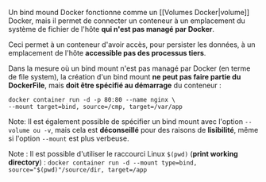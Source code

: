
Un bind mound Docker fonctionne comme un [[Volumes Docker|volume]] Docker, mais il permet de connecter un conteneur à un emplacement du système de fichier de l'hôte **qui n'est pas managé par Docker**.

Ceci permet à un conteneur d'avoir accès, pour persister les données, à un emplacement de l'hôte **accessible pas des processus tiers**.

Dans la mesure où un bind mount n'est pas managé par Docker (en terme de file system), la création d'un bind mount **ne peut pas faire partie du DockerFile**, mais **doit être spécifié au démarrage** du conteneur : 

```docker 
docker container run -d -p 80:80 --name nginx \
--mount target=bind, source=/cmp, target=/var/app
```

Note: Il est également possible de spécifier un bind mount avec l'option ``--volume ou -v``, mais cela est **déconseillé** pour des raisons de **lisibilité**, même si l'option ``--mount`` est plus verbeuse.

Note : Il est possible d'utiliser le raccourci Linux ``$(pwd)`` (**print working directory**) : 
``docker container run -d --mount type=bind, source="$(pwd)"/source/dir, target=/app``

